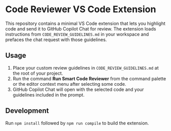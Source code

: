 # Code Reviewer VS Code Extension

This repository contains a minimal VS Code extension that lets you highlight code and send it to GitHub Copilot Chat for review. The extension loads instructions from `CODE_REVIEW_GUIDELINES.md` in your workspace and prefaces the chat request with those guidelines.

## Usage
1. Place your custom review guidelines in `CODE_REVIEW_GUIDELINES.md` at the root of your project.
2. Run the command **Run Smart Code Reviewer** from the command palette or the editor context menu after selecting some code.
3. GitHub Copilot Chat will open with the selected code and your guidelines included in the prompt.

## Development
Run `npm install` followed by `npm run compile` to build the extension.
